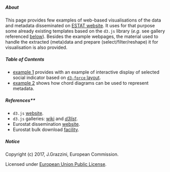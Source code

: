 ##### About

This page provides few examples of web-based visualisations of the data and metadata disseminated on [ESTAT website](http://ec.europa.eu/eurostat/data/database). It uses for that purpose some already existing templates based on the `d3.js` library (_e.g._ see gallery referenced [below](#References)). Besides the example webpages, the material used to handle the extracted (meta)data and prepare (select/filter/reshape) it for visualisation is also provided.

##### Table of Contents

* [example 1](example1.md) provides with an example of interactive display of selected social indicator based on [`d3-force` layout](https://github.com/d3/d3-force).
* [example 2](example2.md) shows how chord diagrams can be used to represent metadata.  

##### <a name="References"></a>References**

* `d3.js` [website](https://d3js.org/).
* `d3.js` galleries: [wiki](https://github.com/d3/d3/wiki/Gallery) and [_d3list_](http://christopheviau.com/d3list/gallery.html).
* Eurostat dissemination [website](http://ec.europa.eu/eurostat/data/database).
* Eurostat bulk download [facility](http://ec.europa.eu/eurostat/estat-navtree-portlet-prod/BulkDownloadListing).

##### <a name="Notice"></a>Notice

Copyright (c) 2017, J.Grazzini, European Commission.

Licensed under [European Union Public License](https://joinup.ec.europa.eu/community/eupl/og_page/european-union-public-licence-eupl-v11).
